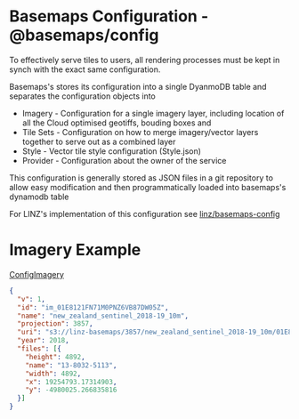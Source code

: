 # Basemaps Configuration - @basemaps/config

To effectively serve tiles to users, all rendering processes must be kept in synch with the exact same configuration.

Basemaps's stores its configuration into a single DyanmoDB table and separates the configuration objects into 

- Imagery - Configuration for a single imagery layer, including location of all the Cloud optimised geotiffs, bouding boxes and 
- Tile Sets - Configuration on how to merge imagery/vector layers together to serve out as a combined layer
- Style - Vector tile style configuration (Style.json)
- Provider - Configuration about the owner of the service

This configuration is generally stored as JSON files in a git repository to allow easy modification and then programmatically loaded into basemaps's dynamodb table 

For LINZ's implementation of this configuration see [linz/basemaps-config](https://github.com/linz/basemaps-config)

# Imagery Example

[ConfigImagery](./src/config/imagery)
```json
{
  "v": 1,
  "id": "im_01E8121FN71M0PNZ6VB87DW05Z",
  "name": "new_zealand_sentinel_2018-19_10m",
  "projection": 3857,
  "uri": "s3://linz-basemaps/3857/new_zealand_sentinel_2018-19_10m/01E8121FN71M0PNZ6VB87DW05Z",
  "year": 2018,
  "files": [{
    "height": 4892,
    "name": "13-8032-5113",
    "width": 4892,
    "x": 19254793.17314903,
    "y": -4980025.266835816
  }]
}
```
